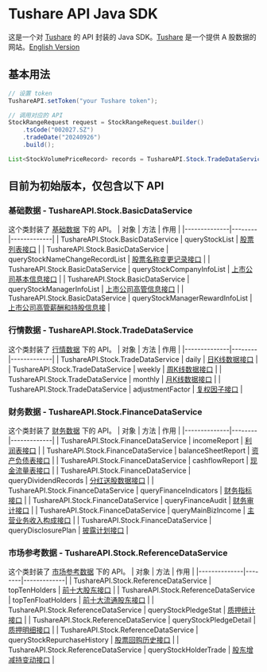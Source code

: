 # Tushare API Java SDK
这是一个对 [Tushare](https://tushare.pro/) 的 API 封装的 Java SDK。[Tushare](https://tushare.pro/) 是一个提供 A 股数据的网站。[English Version](./README_EN.md)

## 基本用法
```java
// 设置 token
TushareAPI.setToken("your Tushare token");

// 调用对应的 API
StockRangeRequest request = StockRangeRequest.builder()
    .tsCode("002027.SZ")
    .tradeDate("20240926")
    .build();

List<StockVolumePriceRecord> records = TushareAPI.Stock.TradeDataService.daily(request);
```

## 目前为初始版本，仅包含以下 API
### 基础数据 - TushareAPI.Stock.BasicDataService
这个类封装了 [基础数据](https://tushare.pro/document/2?doc_id=24) 下的 API。
| 对象 | 方法 | 作用 |
|--------------|--------|-------------|
| TushareAPI.Stock.BasicDataService | queryStockList | [股票列表接口](https://tushare.pro/document/2?doc_id=25) |
| TushareAPI.Stock.BasicDataService | queryStockNameChangeRecordList | [股票名称变更记录接口](https://tushare.pro/document/2?doc_id=100) |
| TushareAPI.Stock.BasicDataService | queryStockCompanyInfoList | [上市公司基本信息接口](https://tushare.pro/document/2?doc_id=112) |
| TushareAPI.Stock.BasicDataService | queryStockManagerInfoList | [上市公司高管信息接口](https://tushare.pro/document/2?doc_id=193) |
| TushareAPI.Stock.BasicDataService | queryStockManagerRewardInfoList | [上市公司高管薪酬和持股信息接](https://tushare.pro/document/2?doc_id=194) |

### 行情数据 - TushareAPI.Stock.TradeDataService
这个类封装了 [行情数据](https://tushare.pro/document/2?doc_id=15) 下的 API。
| 对象 | 方法 | 作用 |
|--------------|--------|-------------|
| TushareAPI.Stock.TradeDataService | daily | [日K线数据接口](https://tushare.pro/document/2?doc_id=27) |
| TushareAPI.Stock.TradeDataService | weekly | [周K线数据接口](https://tushare.pro/document/2?doc_id=144) |
| TushareAPI.Stock.TradeDataService | monthly | [月K线数据接口](https://tushare.pro/document/2?doc_id=145) |
| TushareAPI.Stock.TradeDataService | adjustmentFactor | [复权因子接口](https://tushare.pro/document/2?doc_id=28) |

### 财务数据 - TushareAPI.Stock.FinanceDataService
这个类封装了 [财务数据](https://tushare.pro/document/2?doc_id=16) 下的 API。
| 对象 | 方法 | 作用 |
|--------------|--------|-------------|
| TushareAPI.Stock.FinanceDataService | incomeReport | [利润表接口](https://tushare.pro/document/2?doc_id=33) |
| TushareAPI.Stock.FinanceDataService | balanceSheetReport | [资产负债表接口](https://tushare.pro/document/2?doc_id=36) |
| TushareAPI.Stock.FinanceDataService | cashflowReport | [现金流量表接口](https://tushare.pro/document/2?doc_id=44) |
| TushareAPI.Stock.FinanceDataService | queryDividendRecords | [分红送股数据接口](https://tushare.pro/document/2?doc_id=103) |
| TushareAPI.Stock.FinanceDataService | queryFinanceIndicators | [财务指标接口](https://tushare.pro/document/2?doc_id=79) |
| TushareAPI.Stock.FinanceDataService | queryFinanceAudit | [财务审计接口](https://tushare.pro/document/2?doc_id=80) |
| TushareAPI.Stock.FinanceDataService | queryMainBizIncome | [主营业务收入构成接口](https://tushare.pro/document/2?doc_id=81) |
| TushareAPI.Stock.FinanceDataService | queryDisclosurePlan | [披露计划接口](https://tushare.pro/document/2?doc_id=162) |

### 市场参考数据 - TushareAPI.Stock.ReferenceDataService
这个类封装了 [市场参考数据](https://tushare.pro/document/2?doc_id=17) 下的 API。
| 对象 | 方法 | 作用 |
|--------------|--------|-------------|
| TushareAPI.Stock.ReferenceDataService | topTenHolders | [前十大股东接口](https://tushare.pro/document/2?doc_id=61) |
| TushareAPI.Stock.ReferenceDataService | topTenFloatHolders | [前十大流通股东接口](https://tushare.pro/document/2?doc_id=62) |
| TushareAPI.Stock.ReferenceDataService | queryStockPledgeStat | [质押统计接口](https://tushare.pro/document/2?doc_id=110) |
| TushareAPI.Stock.ReferenceDataService | queryStockPledgeDetail | [质押明细接口](https://tushare.pro/document/2?doc_id=111) |
| TushareAPI.Stock.ReferenceDataService | queryStockRepurchaseHistory | [股票回购历史接口](https://tushare.pro/document/2?doc_id=124) |
| TushareAPI.Stock.ReferenceDataService | queryStockHolderTrade | [股东增减持变动接口](https://tushare.pro/document/2?doc_id=175) |